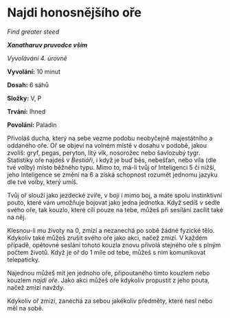# Najdi honosnějšího oře

*Find greater steed*

***Xanatharuv pruvodce vším***

*Vyvolávání 4. úrovně*

**Vyvolání:** 10 minut

**Dosah:** 6 sáhů

**Složky:** V, P

**Trvání:** Ihned

**Povolání:** Paladin

Přivoláš ducha, který na sebe vezme podobu neobyčejně majestátního a oddaného oře. Oř se objeví na volném místě v dosahu v podobě, jakou zvolíš: gryf, pegas, peryton, lítý vlk, nosorožec nebo šavlozubý tygr.
Statistiky oře najdeš v *Bestiáři*, i když je buď běs, nebešťan, nebo víla (dle tvé volby) místo běžného typu. Mimo to, má-li tvůj oř Inteligenci 5 či nižší, jeho Inteligence se změní na 6 a získá schopnost rozumět jednomu jazyku dle tvé volby, který umíš.

Tvůj oř slouží jako jezdecké zvíře, v boji i mimo boj, a máte spolu instinktivní pouto, které vám umožňuje bojovat jako jedna jednotka. Když sedíš v sedle svého oře, tak kouzlo, které cílí pouze na tebe, můžeš při sesílání zacílit také na něj.

Klesnou-li mu životy na 0, zmizí a nezanechá po sobě žádné fyzické tělo. Kdykoliv také můžeš zrušit svého oře jako akci, načež zmizí. V každém případě, opětovné seslání tohoto kouzla znovu přivolá stejného oře s plným počtem životů. Když je oř do 1 míle od tebe, můžeš s ním komunikovat telepaticky.

Najednou můžeš mít jen jednoho oře, připoutaného tímto kouzlem nebo kouzlem *najdi oře*. Jako akci můžeš oře kdykoliv propustit z jeho pouta, načež zmizí navždy.

Kdykoliv oř zmizí, zanechá za sebou jakékoliv předměty, které nesl nebo měl na sobě.